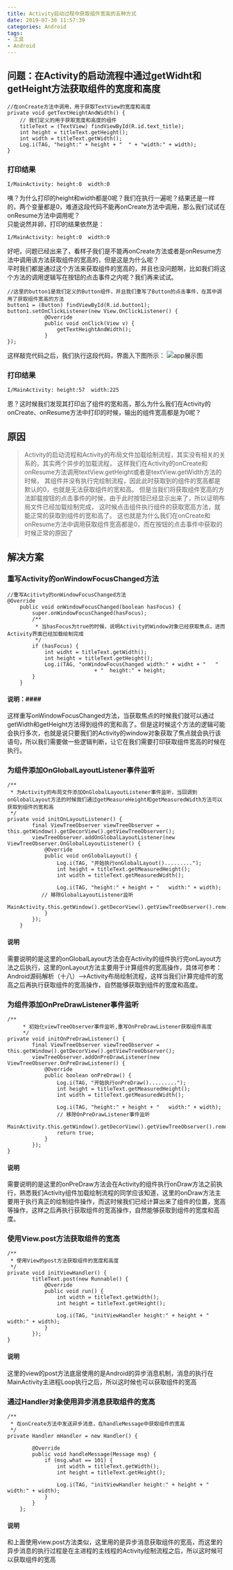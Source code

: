 ```yaml
---
title: Activity启动过程中获取组件宽高的五种方式
date: 2019-07-30 11:57:39
categories: Android
tags:
- 工具
- Android
---
```

## 问题：在Activity的启动流程中通过getWidht和getHeight方法获取组件的宽度和高度 ##
<pre><code>//在onCreate方法中调用，用于获取TextView的宽度和高度
private void getTextHeightAndWidth() {
	// 我们定义的用于获取宽度和高度的组件
	titleText = (TextView) findViewById(R.id.text_title);
	int height = titleText.getHeight();
	int width = titleText.getWidth();
	Log.i(TAG, "height:" + height + "  " + "width:" + width);
}
</pre></code>
### 打印结果 ###
<pre><code>I/MainActivity: height:0  width:0
</pre></code>
咦？为什么打印的height和width都是0呢？我们在执行一遍呢？结果还是一样的，两个变量都是0，难道这段代码不能再onCreate方法中调用，那么我们试试在onResume方法中调用呢？</br>
只能说然并卵，打印的结果依然是：
<pre><code>I/MainActivity: height:0  width:0</pre></code>
<!--more-->
好吧，问题已经出来了，看样子我们是不能再onCreate方法或者是onResume方法中调用该方法获取组件的宽高的，但是这是为什么呢？</br>平时我们都是通过这个方法来获取组件的宽高的，并且也没问题啊，比如我们将这个方法的调用逻辑写在按钮的点击事件之内呢？我们再来试试。
<pre><code>//这里的button1是我们定义的Button组件，并且我们重写了Button的点击事件，在其中调用了获取组件宽高的方法
button1 = (Button) findViewById(R.id.button1);
button1.setOnClickListener(new View.OnClickListener() {
            @Override
            public void onClick(View v) {
                getTextHeightAndWidth();
            }
});</pre></code>
这样敲完代码之后，我们执行这段代码，界面入下图所示：
![app展示图](https://raw.githubusercontent.com/mendax92/pic/master/blog/2019-07-30/2019-07-30115739.png)
### 打印结果 ###
<pre><code>I/MainActivity: height:57  width:225
</pre></code>
恩？这时候我们发现其打印出了组件的宽和高，那么为什么我们在Activity的onCreate、onResume方法中打印的时候，输出的组件宽高都是为0呢？
## 原因 ##
>Activity的启动流程和Activity的布局文件加载绘制流程，其实没有相关的关系的，其实两个异步的加载流程，
>这样我们在Activity的onCreate和onResume方法调用textView.getHeight或者是textView.getWidth方法的时候，
>其组件并没有执行完绘制流程，因此此时获取到的组件的宽高都是默认的0，也就是无法获取组件的宽和高。
>但是当我们将获取组件宽高的方法卸载按钮的点击事件的时候，由于此时按钮已经显示出来了，所以证明布局文件已经加载绘制完成，
>这时候点击组件执行组件的获取宽高方法，就能正常的获取到组件的宽和高了。
>这也就是为什么我们在onCreate和onResume方法中调用获取组件宽高都是0，而在按钮的点击事件中获取的时候正常的原因了
## 解决方案 ##
### 重写Activity的onWindowFocusChanged方法 ###
<pre><code>//重写Acitivty的onWindowFocusChanged方法
@Override
    public void onWindowFocusChanged(boolean hasFocus) {
        super.onWindowFocusChanged(hasFocus);
        /**
         * 当hasFocus为true的时候，说明Activity的Window对象已经获取焦点，进而Activity界面已经加载绘制完成
         */
        if (hasFocus) {
            int widht = titleText.getWidth();
            int height = titleText.getHeight();
            Log.i(TAG, "onWindowFocusChanged width:" + widht + "   "
                            + "  height:" + height;
        }
    }
</pre></code>
#### 说明：####
这样重写onWindowFocusChanged方法，当获取焦点的时候我们就可以通过getWidth和getHeight方法得到组件的宽和高了。但是这时候这个方法的逻辑可能会执行多次，也就是说只要我们的Activity的window对象获取了焦点就会执行该语句，所以我们需要做一些逻辑判断，让它在我们需要打印获取组件宽高的时候在执行。 

### 为组件添加OnGlobalLayoutListener事件监听 ###
<pre><code>/**
 * 为Activity的布局文件添加OnGlobalLayoutListener事件监听，当回调到onGlobalLayout方法的时候我们通过getMeasureHeight和getMeasuredWidth方法可以获取到组件的宽和高
 */
private void initOnLayoutListener() {
        final ViewTreeObserver viewTreeObserver = this.getWindow().getDecorView().getViewTreeObserver();
        viewTreeObserver.addOnGlobalLayoutListener(new ViewTreeObserver.OnGlobalLayoutListener() {
            @Override
            public void onGlobalLayout() {
                Log.i(TAG, "开始执行onGlobalLayout().........");
                int height = titleText.getMeasuredHeight();
                int width = titleText.getMeasuredWidth();

                Log.i(TAG, "height:" + height + "   width:" + width);
           // 移除GlobalLayoutListener监听     
                   MainActivity.this.getWindow().getDecorView().getViewTreeObserver().removeOnGlobalLayoutListener(this);
            }
        });
    }
</pre></code>
#### 说明  #### 
需要说明的是这里的onGlobalLayout方法会在Activity的组件执行完onLayout方法之后执行，这里的onLayout方法主要用于计算组件的宽高操作，具体可参考：Android源码解析（十八）–>Activity布局绘制流程，这样当我们计算完组件的宽高之后再执行获取组件的宽高操作，自然能够获取到组件的宽度和高度。

### 为组件添加OnPreDrawListener事件监听 ###
<pre><code>/**
     * 初始化viewTreeObserver事件监听,重写OnPreDrawListener获取组件高度
     */
private void initOnPreDrawListener() {
        final ViewTreeObserver viewTreeObserver = this.getWindow().getDecorView().getViewTreeObserver();
        viewTreeObserver.addOnPreDrawListener(new ViewTreeObserver.OnPreDrawListener() {
            @Override
            public boolean onPreDraw() {
                Log.i(TAG, "开始执行onPreDraw().........");
                int height = titleText.getMeasuredHeight();
                int width = titleText.getMeasuredWidth();

                Log.i(TAG, "height:" + height + "   width:" + width);
                // 移除OnPreDrawListener事件监听
                MainActivity.this.getWindow().getDecorView().getViewTreeObserver().removeOnPreDrawListener(this);
                return true;
            }
        });
}
</pre></code>
####  说明  #### 
需要说明的是这里的onPreDraw方法会在Activity的组件执行onDraw方法之前执行，熟悉我们Activity组件加载绘制流程的同学应该知道，这里的onDraw方法主要用于执行真正的绘制组件操作，而这时候我们已经计算出来了组件的位置，宽高等操作，这样之后再执行获取组件的宽高操作，自然能够获取到组件的宽度和高度。

### 使用View.post方法获取组件的宽高 ###
<pre><code>/**
 * 使用View的post方法获取组件的宽度和高度
 */
private void initViewHandler() {
        titleText.post(new Runnable() {
            @Override
            public void run() {
                int width = titleText.getWidth();
                int height = titleText.getHeight();

                Log.i(TAG, "initViewHandler height:" + height + "  width:" + width);
            }
        });
}
</pre></code>
####  说明  #### 
这里的view的post方法底层使用的是Android的异步消息机制，消息的执行在MainActivity主进程Loop执行之后，所以这时候也可以获取组件的宽高

### 通过Handler对象使用异步消息获取组件的宽高 ### 
<pre><code>/**
 * 在onCreate方法中发送异步消息，在handleMessage中获取组件的宽高
 */
private Handler mHandler = new Handler() {

        @Override
        public void handleMessage(Message msg) {
            if (msg.what == 101) {
                int width = titleText.getWidth();
                int height = titleText.getHeight();

                Log.i(TAG, "initViewHandler height:" + height + "  width:" + width);
            }
        }
    };
</pre></code>
####  说明  ####  
和上面使用view.post方法类似，这里用的是异步消息获取组件的宽高，而这里的异步消息的执行过程是在主进程的主线程的Activity绘制流程之后，所以这时候可以获取组件的宽高